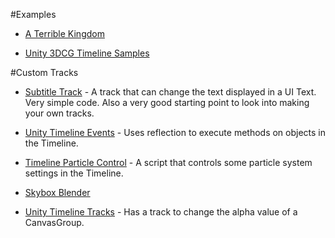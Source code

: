 #Examples

* [A Terrible Kingdom](https://github.com/UnityTechnologies/ATerribleKingdom)

* [Unity 3DCG Timeline Samples](https://github.com/genki-ist/Unity3DCG_timeline_samples)

#Custom Tracks

* [Subtitle Track](https://forum.unity.com/threads/use-timeline-to-set-sub-title-on-ui.475564/) - A track that can change the text displayed in a UI Text.  Very simple code.  Also a very good starting point to look into making your own tracks.

* [Unity Timeline Events](https://github.com/georgejecook/UnityTimelineEvents) - Uses reflection to execute methods on objects in the Timeline.

* [Timeline Particle Control](https://github.com/keijiro/TimelineParticleControl) - A script that controls some particle system settings in the Timeline.

* [Skybox Blender](https://github.com/pofulu/SkyboxBlender)

* [Unity Timeline Tracks](https://github.com/ousttrue/UnityTimelineTracks) - Has a track to change the alpha value of a CanvasGroup.



